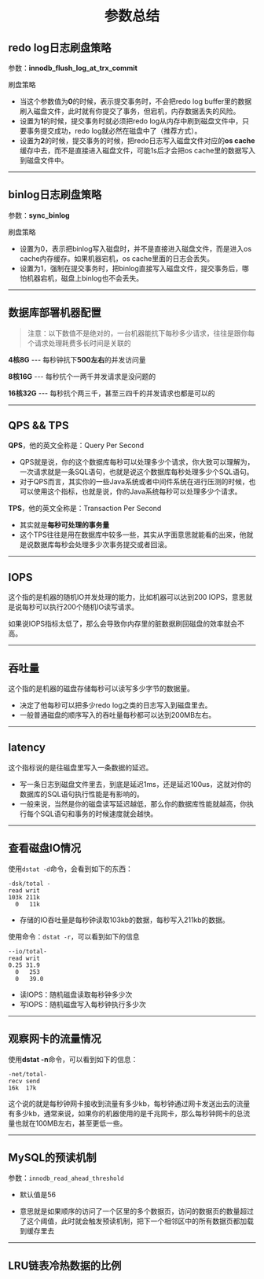 <h1 align="center">参数总结</h1>

## redo log日志刷盘策略

参数：**innodb_flush_log_at_trx_commit**

刷盘策略

- 当这个参数值为**0**的时候，表示提交事务时，不会把redo log buffer里的数据刷入磁盘文件，此时就有你提交了事务，但宕机，内存数据丢失的风险。
- 设置为**1**的时候，提交事务时就必须把redo log从内存中刷到磁盘文件中，只要事务提交成功，redo log就必然在磁盘中了（推荐方式）。
- 设置为**2**的时候，提交事务的时候，把redo日志写入磁盘文件对应的**os cache**缓存中去，而不是直接进入磁盘文件，可能1s后才会把os cache里的数据写入到磁盘文件中。

---

## binlog日志刷盘策略

参数：**sync_binlog**

刷盘策略

- 设置为0，表示把binlog写入磁盘时，并不是直接进入磁盘文件，而是进入os cache内存缓存。如果机器宕机，os cache里面的日志会丢失。
- 设置为1，强制在提交事务时，把binlog直接写入磁盘文件，提交事务后，哪怕机器宕机，磁盘上binlog也不会丢失。

---

## 数据库部署机器配置

> 注意：以下数值不是绝对的，一台机器能抗下每秒多少请求，往往是跟你每个请求处理耗费多长时间是关联的

**4核8G** --- 每秒钟抗下**500左右**的并发访问量

**8核16G** --- 每秒抗个一两千并发请求是没问题的

**16核32G** --- 每秒抗个两三千，甚至三四千的并发请求也都是可以的

---

## QPS && TPS

**QPS**，他的英文全称是：Query Per Second

- QPS就是说，你的这个数据库每秒可以处理多少个请求，你大致可以理解为，一次请求就是一条SQL语句，也就是说这个数据库每秒处理多少个SQL语句。
- 对于QPS而言，其实你的一些Java系统或者中间件系统在进行压测的时候，也可以使用这个指标，也就是说，你的Java系统每秒可以处理多少个请求。

**TPS**，他的英文全称是：Transaction Per Second

- 其实就是**每秒可处理的事务量**
- 这个TPS往往是用在数据库中较多一些，其实从字面意思就能看的出来，他就是说数据库每秒会处理多少次事务提交或者回滚。

---

## IOPS

这个指的是机器的随机IO并发处理的能力，比如机器可以达到200 IOPS，意思就是说每秒可以执行200个随机IO读写请求。

如果说IOPS指标太低了，那么会导致你内存里的脏数据刷回磁盘的效率就会不高。

---

## 吞吐量

这个指的是机器的磁盘存储每秒可以读写多少字节的数据量。

- 决定了他每秒可以把多少redo log之类的日志写入到磁盘里去。
- 一般普通磁盘的顺序写入的吞吐量每秒都可以达到200MB左右。

---

## latency

这个指标说的是往磁盘里写入一条数据的延迟。

- 写一条日志到磁盘文件里去，到底是延迟1ms，还是延迟100us，这就对你的数据库的SQL语句执行性能是有影响的。
- 一般来说，当然是你的磁盘读写延迟越低，那么你的数据库性能就越高，你执行每个SQL语句和事务的时候速度就会越快。

---

## 查看磁盘IO情况

使用`dstat -d`命令，会看到如下的东西：

```
-dsk/total -
read writ
103k 211k
  0   11k
```

- 存储的IO吞吐量是每秒钟读取103kb的数据，每秒写入211kb的数据。

使用命令：`dstat -r`，可以看到如下的信息

```
--io/total-
read writ
0.25 31.9
  0   253
  0   39.0
```

- 读IOPS：随机磁盘读取每秒钟多少次
- 写IOPS：随机磁盘写入每秒钟执行多少次

---

## 观察网卡的流量情况

使用**dstat -n**命令，可以看到如下的信息：

```
-net/total-
recv send
16k  17k
```

这个说的就是每秒钟网卡接收到流量有多少kb，每秒钟通过网卡发送出去的流量有多少kb，通常来说，如果你的机器使用的是千兆网卡，那么每秒钟网卡的总流量也就在100MB左右，甚至更低一些。

---

## MySQL的预读机制

参数：`innodb_read_ahead_threshold`

- 默认值是56

- 意思就是如果顺序的访问了一个区里的多个数据页，访问的数据页的数量超过了这个阈值，此时就会触发预读机制，把下一个相邻区中的所有数据页都加载到缓存里去

---

## LRU链表冷热数据的比例
